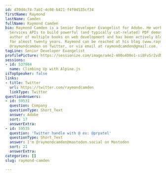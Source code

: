 ```yaml
---
id: d70d4c74-7ab1-4c08-b421-f4f04535cf34
firstName: Raymond
lastName: Camden
fullName: Raymond Camden
bio: Raymond Camden is a Senior Developer Evangelist for Adobe. He works on the Document
  Services APIs to build powerful (and typically cat-related) PDF demos.  He is the
  author of multiple books on web development and has been actively blogging and presenting
  for almost twenty years. Raymond can be reached at his blog (www.raymondcamden.com),
  @raymondcamden on Twitter, or via email at raymondcamden@gmail.com.
tagLine: Senior Developer Evangelist
profilePicture: https://sessionize.com/image/a4e2-400o400o1-si8FvSrZvdNCJAJ6RmEsSU.jpeg
sessions:
- id: 537984
  name: Climbing Up with Alpine.js
isTopSpeaker: false
links:
- title: Twitter
  url: https://twitter.com/raymondcamden
  linkType: Twitter
questionAnswers:
- id: 59531
  question: Company
  questionType: Short_Text
  answer: Adobe
  sort: 17
  answerExtra: 
- id: 59535
  question: 'Twitter handle with @ ex: @prpatel'
  questionType: Short_Text
  answer: I'm @raymondcamden@mastodon.social on Mastodon
  sort: 21
  answerExtra: 
categories: []
slug: raymond-camden

---
```

